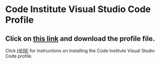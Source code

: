 # Code Institute Visual Studio Code Profile

## Click on [this link](https://github.com/mbriscoe/CI_VSCode_Profile/blob/main/Code%20Institute.code-profile) and download the profile file. ##

Click [HERE](https://docs.google.com/presentation/d/1mRaq8-LTPECTi-eOqNT_eLG5hYlkIa_NapTC4-uHaUk/edit?usp=sharing) for instructions on installing the Code Institute Visual Studio Code profile.

